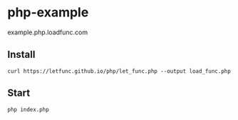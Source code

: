# php-example
example.php.loadfunc.com

## Install

    curl https://letfunc.github.io/php/let_func.php --output load_func.php

## Start

    php index.php